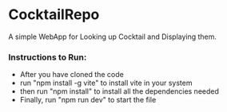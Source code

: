 # CocktailRepo
A simple WebApp for Looking up Cocktail and Displaying them.

### Instructions to Run:
- After you have cloned the code
- run "npm install -g vite" to install vite in your system
- then run "npm install" to install all the dependencies needed
- Finally, run "npm run dev" to start the file
